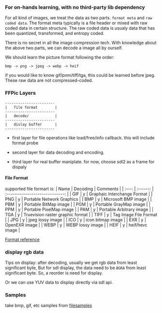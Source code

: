 ### For on-hands learning, with no third-party lib dependency

For all kind of images, we treat the data as two parts. ```format meta``` and ```raw coded data```.
The format meta typically is a file header or mixed with raw coded data in certain structure.
The raw coded data is usualy data that has been quantized, transformed, and entropy coded.

There is no secret in all the image compression tech. With knowledge about the above two parts, we can decode a image all by ourself.

We should learn the picture format following the order:
```
bmp -> png -> jpeg -> webp -> heif
```
if you would like to know gif/pnm/tiff/tga, this could be learned before jpeg. These raw data are not compressed-coded.

### FFPic Layers

    -----------------------
    |   file format        |
    -----------------------
    |   decode/            |
    -----------------------
    |   dislay buffer      |
    -----------------------

- first layer for file operations like load/free/info callback.
this will include format probe 

- second layer for data decoding and encoding.

- third layer for real buffer maniplate. for now, choose sdl2 as a frame for dispaly

#### File Format
supported file formart is:
| Name  | Decoding |             Comments             |
| :---: | :------: | :------------------------------: |
|  GIF  |    y     |   Graphaic Interchange Format    |
|  PNG  |    y     |    Portable Network Graphics     |
|  BMP  |    y     |       Microsoft BMP image        |
|  PBM  |    y     |      Portable BitMap image       |
|  PGM  |    y     |      Portable GrayMap image      |
|  PPM  |    y     |     Portable PixelMap image      |
|  PAM  |    y     |     Portable Arbitrary image     |
|  TGA  |    y     | Truevision raster graphic format |
| TIFF  |    y     |      Tag Image File Format       |
|  JPG  |    y     |         jpeg lossy image         |
|  ICO  |    y     |        icon bitmap image         |
|  EXR  |    y     |          OpenEXR image           |
| WEBP  |    y     |         WEBP lossy image         |
| HEIF  |    y     |         heif/hevc image          |

[Format reference](http://www.martinreddy.net/gfx/2d-hi.html)

### display rgb data
Tips on display:
after decoding, usually we get rgb data from least significant byte, But
for sdl display, the data need to be  ```BGRA``` from least significant byte.
So, a reorder is need for display.

Or we can use YUV data to display directly via sdl api.

### Samples

take bmp, gif, etc samples from [filesamples](https://filesamples.com/categories/image)
